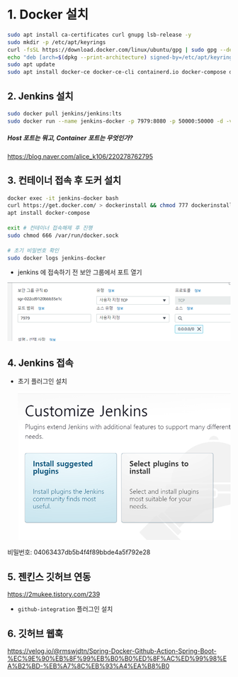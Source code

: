 # 1. Docker 설치

```bash
sudo apt install ca-certificates curl gnupg lsb-release -y
sudo mkdir -p /etc/apt/keyrings
curl -fsSL https://download.docker.com/linux/ubuntu/gpg | sudo gpg --dearmor -o /etc/apt/keyrings/docker.gpg
echo "deb [arch=$(dpkg --print-architecture) signed-by=/etc/apt/keyrings/docker.gpg] https://download.docker.com/linux/ubuntu $(lsb_release -cs) stable" | sudo tee /etc/apt/sources.list.d/docker.list > /dev/null
sudo apt update
sudo apt install docker-ce docker-ce-cli containerd.io docker-compose docker-compose-plugin
```



## 2. Jenkins 설치

```bash
sudo docker pull jenkins/jenkins:lts
sudo docker run --name jenkins-docker -p 7979:8080 -p 50000:50000 -d -v /var/run/docker.sock:/var/run/docker.sock -v jenkins_home:/var/jenkins_home -u root jenkins/jenkins:lts
```

##### Host 포트는 뭐고, Container 포트는 무엇인가?

https://blog.naver.com/alice_k106/220278762795



## 3. 컨테이너 접속 후 도커 설치

```bash
docker exec -it jenkins-docker bash
curl https://get.docker.com/ > dockerinstall && chmod 777 dockerinstall && ./dockerinstall
apt install docker-compose

exit # 컨테이너 접속해제 후 진행
sudo chmod 666 /var/run/docker.sock

# 초기 비밀번호 확인
sudo docker logs jenkins-docker
```

- jenkins 에 접속하기 전 보안 그룹에서 포트 열기

![image-20230307205438846](assets/image-20230307205438846.png)



## 4. Jenkins 접속

- 초기 플러그인 설치

  ![image-20230307205711333](assets/image-20230307205711333.png)

비밀번호: 04063437db5b4f4f89bbde4a5f792e28

## 5. 젠킨스 깃허브 연동

https://2mukee.tistory.com/239

- `github-integration` 플러그인 설치

## 6. 깃허브 웹훅



https://velog.io/@rmswjdtn/Spring-Docker-Github-Action-Spring-Boot-%EC%9E%90%EB%8F%99%EB%B0%B0%ED%8F%AC%ED%99%98%EA%B2%BD-%EB%A7%8C%EB%93%A4%EA%B8%B0
